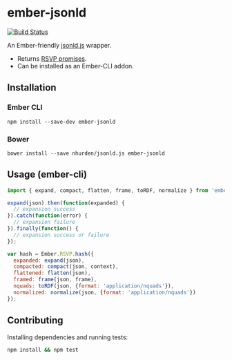 # ember-jsonld
[![Build Status](https://travis-ci.org/nhurden/ember-jsonld.svg?branch=master)](https://travis-ci.org/nhurden/ember-jsonld)

An Ember-friendly [jsonld.js][jsonld.js] wrapper.

* Returns [RSVP promises][RSVP].
* Can be installed as an Ember-CLI addon.

## Installation

### Ember CLI
`npm install --save-dev ember-jsonld`

### Bower
`bower install --save nhurden/jsonld.js ember-jsonld`

## Usage (ember-cli)
```js
import { expand, compact, flatten, frame, toRDF, normalize } from 'ember-jsonld';

expand(json).then(function(expanded) {
  // expansion success
}).catch(function(error) {
  // expansion failure
}).finally(function() {
  // expansion success or failure
});

var hash = Ember.RSVP.hash({
  expanded: expand(json),
  compacted: compact(json, context),
  flattened: flatten(json),
  framed: frame(json, frame),
  nquads: toRDF(json, {format: 'application/nquads'}),
  normalized: normalize(json, {format: 'application/nquads'})
});
```

## Contributing
Installing dependencies and running tests:
```sh
npm install && npm test
```

[jsonld.js]: https://github.com/digitalbazaar/jsonld.js
[RSVP]: https://github.com/tildeio/rsvp.js
